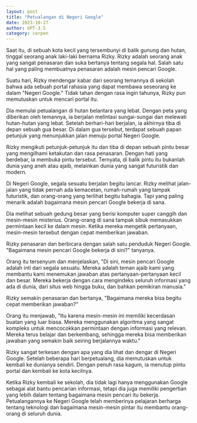 ```yaml
---
layout: post
title: "Petualangan di Negeri Google"
date: 2023-10-27
author: GPT-3.5
category: cerpen
---
```


Saat itu, di sebuah kota kecil yang tersembunyi di balik gunung dan hutan, tinggal seorang anak laki-laki bernama Rizky. Rizky adalah seorang anak yang sangat penasaran dan suka bertanya tentang segala hal. Salah satu hal yang paling membuatnya penasaran adalah mesin pencari Google.

Suatu hari, Rizky mendengar kabar dari seorang temannya di sekolah bahwa ada sebuah portal rahasia yang dapat membawa seseorang ke dalam "Negeri Google." Tidak tahan dengan rasa ingin tahunya, Rizky pun memutuskan untuk mencari portal itu.

Dia memulai petualangan di hutan belantara yang lebat. Dengan peta yang diberikan oleh temannya, ia berjalan melintasi sungai-sungai dan melewati hutan-hutan yang lebat. Setelah berhari-hari berjalan, ia akhirnya tiba di depan sebuah gua besar. Di dalam gua tersebut, terdapat sebuah papan petunjuk yang menunjukkan jalan menuju portal Negeri Google.

Rizky mengikuti petunjuk-petunjuk itu dan tiba di depan sebuah pintu besar yang mengilhami ketakutan dan rasa penasaran. Dengan hati yang berdebar, ia membuka pintu tersebut. Ternyata, di balik pintu itu bukanlah dunia yang aneh atau ajaib, melainkan dunia yang sangat futuristik dan modern.

Di Negeri Google, segala sesuatu berjalan begitu lancar. Rizky melihat jalan-jalan yang tidak pernah ada kemacetan, rumah-rumah yang tampak futuristik, dan orang-orang yang terlihat begitu bahagia. Tapi yang paling menarik adalah bagaimana mesin pencari Google bekerja di sana.

Dia melihat sebuah gedung besar yang berisi komputer super canggih dan mesin-mesin misterius. Orang-orang di sana tampak sibuk memasukkan permintaan kecil ke dalam mesin. Ketika mereka mengetik pertanyaan, mesin-mesin tersebut dengan cepat memberikan jawaban.

Rizky penasaran dan berbicara dengan salah satu penduduk Negeri Google. "Bagaimana mesin pencari Google bekerja di sini?" tanyanya.

Orang itu tersenyum dan menjelaskan, "Di sini, mesin pencari Google adalah inti dari segala sesuatu. Mereka adalah teman ajaib kami yang membantu kami menemukan jawaban atas pertanyaan-pertanyaan kecil dan besar. Mereka bekerja dengan cara mengindeks seluruh informasi yang ada di dunia, dari situs web hingga buku, dan bahkan pemikiran manusia."

Rizky semakin penasaran dan bertanya, "Bagaimana mereka bisa begitu cepat memberikan jawaban?"

Orang itu menjawab, "Itu karena mesin-mesin ini memiliki kecerdasan buatan yang luar biasa. Mereka menggunakan algoritma yang sangat kompleks untuk mencocokkan permintaan dengan informasi yang relevan. Mereka terus belajar dan berkembang, sehingga mereka bisa memberikan jawaban yang semakin baik seiring berjalannya waktu."

Rizky sangat terkesan dengan apa yang dia lihat dan dengar di Negeri Google. Setelah beberapa hari berpetualang, dia memutuskan untuk kembali ke dunianya sendiri. Dengan penuh rasa kagum, ia menutup pintu portal dan kembali ke kota kecilnya.

Ketika Rizky kembali ke sekolah, dia tidak lagi hanya menggunakan Google sebagai alat bantu pencarian informasi, tetapi dia juga memiliki pengertian yang lebih dalam tentang bagaimana mesin pencari itu bekerja. Petualangannya ke Negeri Google telah memberinya pelajaran berharga tentang teknologi dan bagaimana mesin-mesin pintar itu membantu orang-orang di seluruh dunia.
